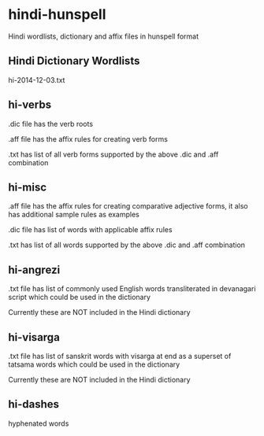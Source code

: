 hindi-hunspell
============
Hindi wordlists, dictionary and affix files in hunspell format

Hindi Dictionary Wordlists
---------------------
hi-2014-12-03.txt 

hi-verbs
-------
.dic file has the verb roots

.aff file has the affix rules for creating verb forms

.txt has list of all verb forms supported by the above .dic and .aff combination

hi-misc
------
.aff file has the affix rules for creating comparative adjective forms, 
it also has additional sample rules as examples

.dic file has list of words with applicable affix rules 

.txt has list of all words supported by the above .dic and .aff combination

hi-angrezi
---------
.txt file has list of commonly used English words transliterated in devanagari script 
which could be used in the dictionary

Currently these are NOT included in the Hindi dictionary 

hi-visarga
--------
.txt file has list of sanskrit words with visarga at end as a superset of 
tatsama words which could be used in the dictionary

Currently these are NOT included in the Hindi dictionary 

hi-dashes
---------
hyphenated words
